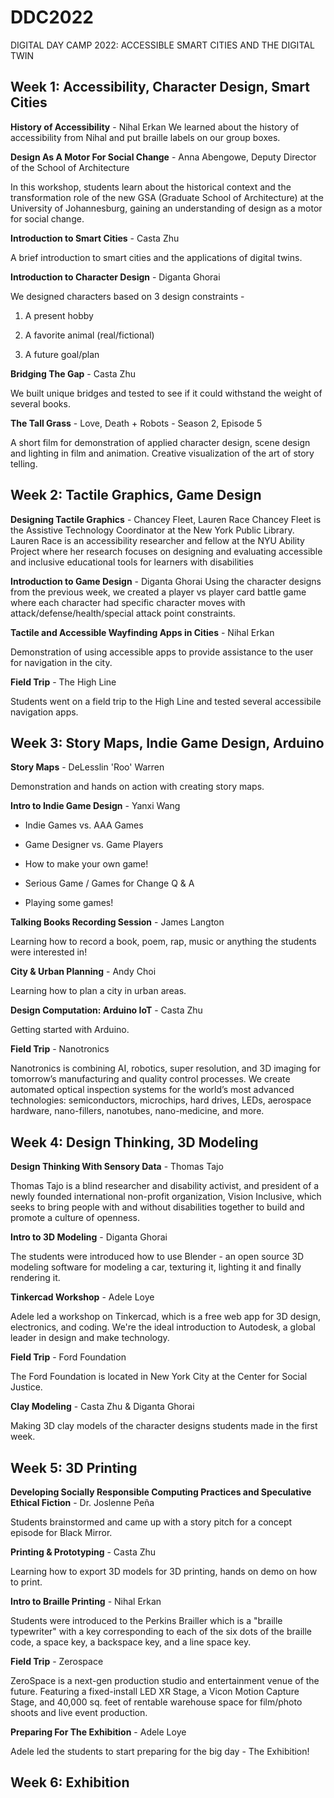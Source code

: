 # DDC2022
DIGITAL DAY CAMP 2022: ACCESSIBLE SMART CITIES AND THE DIGITAL TWIN

## Week 1: Accessibility, Character Design, Smart Cities

**History of Accessibility** - Nihal Erkan
We learned about the history of accessibility from Nihal and put braille labels on our group boxes.

**Design As A Motor For Social Change** - Anna Abengowe, Deputy Director of the School of Architecture

In this workshop, students learn about the historical context and the transformation role of the new GSA (Graduate School of Architecture) at the University of Johannesburg, gaining an understanding of design as a motor for social change.

**Introduction to Smart Cities** - Casta Zhu

A brief introduction to smart cities and the applications of digital twins.

**Introduction to Character Design** - Diganta Ghorai

 We designed characters based on 3 design constraints -

1) A present hobby

2) A favorite animal (real/fictional)

3) A future goal/plan

**Bridging The Gap** - Casta Zhu

We built unique bridges and tested to see if it could withstand the weight of several books.

**The Tall Grass** - Love, Death + Robots - Season 2, Episode 5

A short film for demonstration of applied character design, scene design and lighting in film and animation. Creative visualization of the art of story telling.

## Week 2: Tactile Graphics, Game Design

**Designing Tactile Graphics** - Chancey Fleet, Lauren Race
Chancey Fleet is the Assistive Technology Coordinator at the New York Public Library. Lauren Race is an accessibility researcher and fellow at the NYU Ability Project where her research focuses on designing and evaluating accessible and inclusive educational tools for learners with disabilities

**Introduction to Game Design** - Diganta Ghorai
Using the character designs from the previous week, we created a player vs player card battle game where each character had specific character moves with attack/defense/health/special attack point constraints.

**Tactile and Accessible Wayfinding Apps in Cities** - Nihal Erkan

Demonstration of using accessible apps to provide assistance to the user for navigation in the city.

**Field Trip** - The High Line

Students went on a field trip to the High Line and tested several accessibile navigation apps.

## Week 3: Story Maps, Indie Game Design, Arduino

**Story Maps** - DeLesslin 'Roo' Warren

Demonstration and hands on action with creating story maps.

**Intro to Indie Game Design** - Yanxi Wang

- Indie Games vs. AAA Games

- Game Designer vs. Game Players

- How to make your own game!

- Serious Game / Games for Change Q & A

- Playing some games!

**Talking Books Recording Session** - James Langton

Learning how to record a book, poem, rap, music or anything the students were interested in!

**City & Urban Planning** - Andy Choi

Learning how to plan a city in urban areas.

**Design Computation: Arduino IoT** - Casta Zhu

Getting started with Arduino.

**Field Trip** - Nanotronics

Nanotronics is combining AI, robotics, super resolution, and 3D imaging for tomorrow’s manufacturing and quality control processes. We create automated optical inspection systems for the world’s most advanced technologies: semiconductors, microchips, hard drives, LEDs, aerospace hardware, nano-fillers, nanotubes, nano-medicine, and more.

## Week 4: Design Thinking, 3D Modeling

**Design Thinking With Sensory Data** - Thomas Tajo

Thomas Tajo is a blind researcher and disability activist, and president of a newly founded international non-profit organization, Vision Inclusive, which seeks to bring people with and without disabilities together to build and promote a culture of openness.

**Intro to 3D Modeling** - Diganta Ghorai

The students were introduced how to use Blender - an open source 3D modeling software for modeling a car, texturing it, lighting it and finally rendering it.

**Tinkercad Workshop** - Adele Loye

Adele led a workshop on Tinkercad, which is a free web app for 3D design, electronics, and coding. We're the ideal introduction to Autodesk, a global leader in design and make technology.

**Field Trip** - Ford Foundation

The Ford Foundation is located in New York City at the Center for Social Justice.

**Clay Modeling** - Casta Zhu & Diganta Ghorai

Making 3D clay models of the character designs students made in the first week.


## Week 5: 3D Printing

**Developing Socially Responsible Computing Practices and Speculative Ethical Fiction** - Dr. Joslenne Peña

Students brainstormed and came up with a story pitch for a concept episode for Black Mirror.

**Printing & Prototyping** - Casta Zhu

Learning how to export 3D models for 3D printing, hands on demo on how to print.

**Intro to Braille Printing** - Nihal Erkan

Students were introduced to the Perkins Brailler which is a "braille typewriter" with a key corresponding to each of the six dots of the braille code, a space key, a backspace key, and a line space key.

**Field Trip** - Zerospace

ZeroSpace is a next-gen production studio and entertainment venue of the future. Featuring a fixed-install LED XR Stage, a Vicon Motion Capture Stage, and 40,000 sq. feet of rentable warehouse space for film/photo shoots and live event production.

**Preparing For The Exhibition** - Adele Loye

Adele led the students to start preparing for the big day - The Exhibition!


## Week 6: Exhibition
